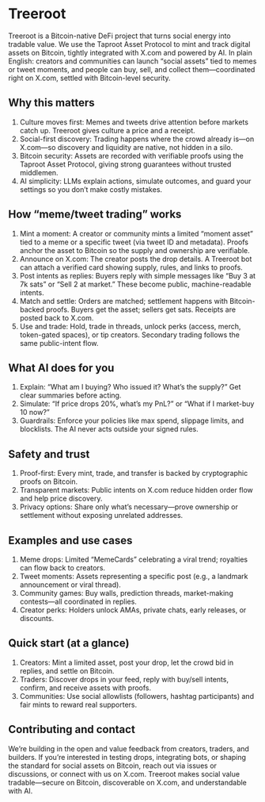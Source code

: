# Treeroot

Treeroot is a Bitcoin-native DeFi project that turns social energy into tradable value. We use the Taproot Asset Protocol to mint and track digital assets on Bitcoin, tightly integrated with X.com and powered by AI. In plain English: creators and communities can launch “social assets” tied to memes or tweet moments, and people can buy, sell, and collect them—coordinated right on X.com, settled with Bitcoin-level security.

## Why this matters

1. Culture moves first: Memes and tweets drive attention before markets catch up. Treeroot gives culture a price and a receipt.
2. Social-first discovery: Trading happens where the crowd already is—on X.com—so discovery and liquidity are native, not hidden in a silo.
3. Bitcoin security: Assets are recorded with verifiable proofs using the Taproot Asset Protocol, giving strong guarantees without trusted middlemen.
4. AI simplicity: LLMs explain actions, simulate outcomes, and guard your settings so you don’t make costly mistakes.

## How “meme/tweet trading” works

1. Mint a moment: A creator or community mints a limited “moment asset” tied to a meme or a specific tweet (via tweet ID and metadata). Proofs anchor the asset to Bitcoin so the supply and ownership are verifiable.
2. Announce on X.com: The creator posts the drop details. A Treeroot bot can attach a verified card showing supply, rules, and links to proofs.
3. Post intents as replies: Buyers reply with simple messages like “Buy 3 at 7k sats” or “Sell 2 at market.” These become public, machine-readable intents.
4. Match and settle: Orders are matched; settlement happens with Bitcoin-backed proofs. Buyers get the asset; sellers get sats. Receipts are posted back to X.com.
5. Use and trade: Hold, trade in threads, unlock perks (access, merch, token-gated spaces), or tip creators. Secondary trading follows the same public-intent flow.

## What AI does for you

1. Explain: “What am I buying? Who issued it? What’s the supply?” Get clear summaries before acting.
2. Simulate: “If price drops 20%, what’s my PnL?” or “What if I market-buy 10 now?”
3. Guardrails: Enforce your policies like max spend, slippage limits, and blocklists. The AI never acts outside your signed rules.

## Safety and trust

1. Proof-first: Every mint, trade, and transfer is backed by cryptographic proofs on Bitcoin.
2. Transparent markets: Public intents on X.com reduce hidden order flow and help price discovery.
3. Privacy options: Share only what’s necessary—prove ownership or settlement without exposing unrelated addresses.

## Examples and use cases

1. Meme drops: Limited “MemeCards” celebrating a viral trend; royalties can flow back to creators.
2. Tweet moments: Assets representing a specific post (e.g., a landmark announcement or viral thread).
3. Community games: Buy walls, prediction threads, market-making contests—all coordinated in replies.
4. Creator perks: Holders unlock AMAs, private chats, early releases, or discounts.

## Quick start (at a glance)

1. Creators: Mint a limited asset, post your drop, let the crowd bid in replies, and settle on Bitcoin.
2. Traders: Discover drops in your feed, reply with buy/sell intents, confirm, and receive assets with proofs.
3. Communities: Use social allowlists (followers, hashtag participants) and fair mints to reward real supporters.

## Contributing and contact

We’re building in the open and value feedback from creators, traders, and builders. If you’re interested in testing drops, integrating bots, or shaping the standard for social assets on Bitcoin, reach out via issues or discussions, or connect with us on X.com. Treeroot makes social value tradable—secure on Bitcoin, discoverable on X.com, and understandable with AI.
